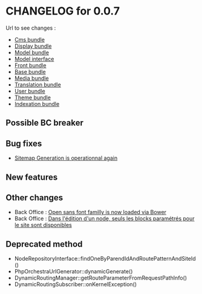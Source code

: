 # CHANGELOG for 0.0.7

Url to see changes : 

 - [Cms bundle](https://github.com/itkg/phporchestra-cms-bundle/compare/v0.0.6...v0.0.7)
 - [Display bundle](https://github.com/itkg/phporchestra-display-bundle/compare/v0.0.6...v0.0.7)
 - [Model bundle](https://github.com/itkg/phporchestra-model-bundle/compare/v0.0.6...v0.0.7)
 - [Model interface](https://github.com/itkg/phporchestra-model-interface/compare/v0.0.6...v0.0.7)
 - [Front bundle](https://github.com/itkg/phporchestra-front-bundle/compare/v0.0.6...v0.0.7)
 - [Base bundle](https://github.com/itkg/phporchestra-base-bundle/compare/v0.0.6...v0.0.7)
 - [Media bundle](https://github.com/itkg/phporchestra-media-bundle/compare/v0.0.6...v0.0.7)
 - [Translation bundle](https://github.com/itkg/phporchestra-translation-bundle/compare/v0.0.6...v0.0.7)
 - [User bundle](https://github.com/itkg/phporchestra-user-bundle/compare/v0.0.6...v0.0.7)
 - [Theme bundle](https://github.com/itkg/phporchestra-theme-bundle/compare/v0.0.6...v0.0.7)
 - [Indexation bundle](https://github.com/itkg/phporchestra-indexation-bundle/compare/v0.0.6...v0.0.7)

## Possible BC breaker

## Bug fixes

 - [Sitemap Generation is operationnal again](https://trello.com/c/rljOEviq/589-etq-ufront-je-peux-avoir-la-generation-du-sitemap)

## New features

## Other changes

 - Back Office : [Open sans font familly is now loaded via Bower](https://trello.com/c/4ioDDQLt/484-0-5-etq-que-dev-j-ai-fonts-googleapis-dans-bower)
 - Back Office : [Dans l'édition d'un node, seuls les blocks paramétrés pour le site sont disponibles](https://trello.com/c/feVdcqK9/482-1-etq-ubo-je-prends-en-compte-la-liste-des-blocks-dispo-pour-le-site-courant-quand-je-construit-la-liste-des-blocks-sur-la-colon)

## Deprecated method

 - NodeRepositoryInterface::findOneByParendIdAndRoutePatternAndSiteId()
 - PhpOrchestraUrlGenerator::dynamicGenerate()
 - DynamicRoutingManager::getRouteParameterFromRequestPathInfo()
 - DynamicRoutingSubscriber::onKernelException()
